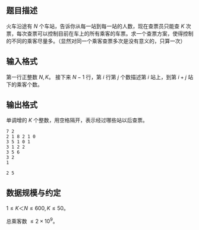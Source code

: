 ## 题目描述

火车沿途有 $N$ 个车站，告诉你从每一站到每一站的人数，现在查票员只能查 $K$ 次票，每次查票可以控制目前在车上的所有乘客的车票。求一个查票方案，使得控制的不同的乘客尽量多。（显然对同一个乘客查票多次是没有意义的，只算一次）

## 输入格式

第一行正整数 $N,K$。
接下来 $N-1$ 行，第 $i$ 行第 $j$ 个数描述第 $i$ 站上，到第 $i+j$ 站下的乘客个数。

## 输出格式

单调增的 $K$ 个整数，用空格隔开，表示经过哪些站以后查票。

```input1
7 2
2 1 8 2 1 0
3 5 1 0 1
3 1 2 2
3 5 6
3 2
1
```

```output1
2 5
```

## 数据规模与约定

$1 \le K＜N \le 600, K \le 50$。

总乘客数 $\le 2 \times 10^9$。